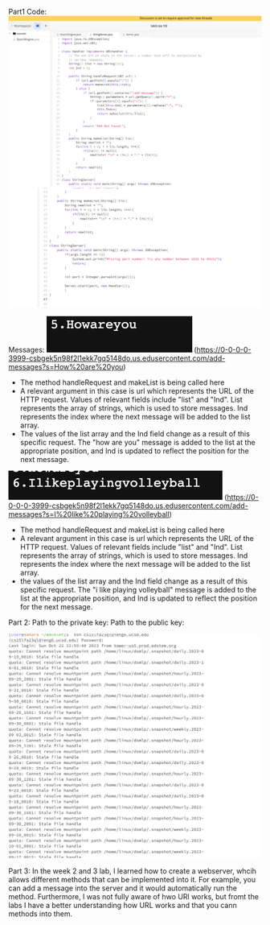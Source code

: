 Part1 Code:
![image](s7.png) 
![image](s8.png)

Messages:
![image](s6.png) (https://0-0-0-0-3999-csbgek5n98f2l1ekk7gq5148do.us.edusercontent.com/add-messages?s=How%20are%20you)
- The method handleRequest and makeList is being called here
- A relevant argument in this case is url which represents the URL of the HTTP request. Values of relevant fields include "list" and "Ind". List represents the array of strings, which is used to store messages. Ind represents the index where the next message will be added to the list array.
- The values of the list array and the Ind field change as a result of this specific request. The "how are you" message is added to the list at the appropriate position, and Ind is updated to reflect the position for the next message.

![image](s9.png) (https://0-0-0-0-3999-csbgek5n98f2l1ekk7gq5148do.us.edusercontent.com/add-messages?s=I%20like%20playing%20volleyball)
- The method handleRequest and makeList is being called here
- A relevant argument in this case is url which represents the URL of the HTTP request. Values of relevant fields include "list" and "Ind". List represents the array of strings, which is used to store messages. Ind represents the index where the next message will be added to the list array.
- the values of the list array and the Ind field change as a result of this specific request. The "i like playing volleyball" message is added to the list at the appropriate position, and Ind is updated to reflect the position for the next message.

Part 2:
Path to the private key:
Path to the public key:



![image](s10.png)






Part 3:
In the week 2 and 3 lab, I learned how to create a webserver, whcih allows different methods that can be implemented into it. For example, you can add a message into the server and it would automatically run the method. Furthermore, I was not fully aware of hwo URl works, but fromt the labs I have a better understanding how URL works and that you cann methods into them. 
